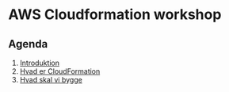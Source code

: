# AWS Cloudformation workshop

## Agenda

1. [Introduktion](01-Introduction.md)
2. [Hvad er CloudFormation](02-cloudformation.md)
3. [Hvad skal vi bygge](03-exercise.md)
